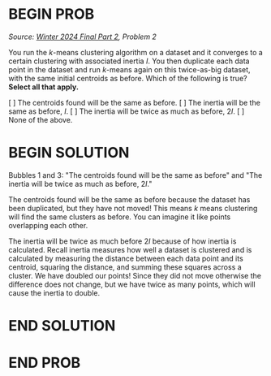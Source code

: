 # BEGIN PROB

<i>Source: [Winter 2024 Final Part 2](../wi24-final-pt2/index.html), Problem 2</i>

You run the $k$-means clustering algorithm on a dataset
and it converges to a certain clustering with associated inertia $I$.
You then duplicate each data point in the dataset and run $k$-means
again on this twice-as-big dataset, with the same initial centroids as
before. Which of the following is true? **Select all that apply.**

[ ] The centroids found will be the same as before.
[ ] The inertia will be the same as before, $I$.
[ ] The inertia will be twice as much as before, $2I$.
[ ] None of the above.

# BEGIN SOLUTION

Bubbles 1 and 3: "The centroids found will be the same as before" and "The inertia will be twice as much as before, $2I$."

The centroids found will be the same as before because the dataset has been duplicated, but they have not moved! This means $k$ means clustering will find the same clusters as before. You can imagine it like points overlapping each other.

The inertia will be twice as much before $2I$ because of how inertia is calculated. Recall inertia measures how well a dataset is clustered and is calculated by measuring the distance between each data point and its centroid, squaring the distance, and summing these squares across a cluster. We have doubled our points! Since they did not move otherwise the difference does not change, but we have twice as many points, which will cause the inertia to double.

# END SOLUTION

# END PROB